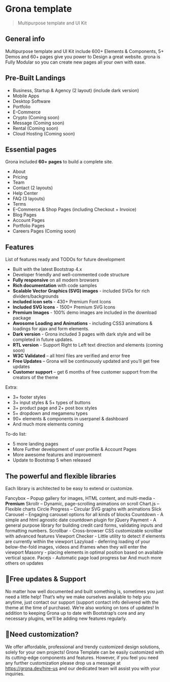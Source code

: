 # Grona template
> Multipurpose template and UI Kit

## General info
Multipurpose template and UI Kit include 600+ Elements & Components, 5+ Demos and 60+ pages give you power to Design a great website. grona is Fully Modular so you can create new pages all your own with ease.

## Pre-Built Landings
* Business, Startup & Agency (2 layout) (include dark version)
* Mobile Apps
* Desktop Software
* Portfolio
* E-Commerce
* Crypto (Coming soon)
* Message (Coming soon)
* Rental (Coming soon)
* Cloud Hosting (Coming soon)

## Essential pages
Grona included **60+ pages** to build a complete site.
* About
* Pricing
* Team
* Contact (2 layouts)
* Help Center
* FAQ (3 layouts)
* Terms
* E-Commerce & Shop Pages (including Checkout + Invoice)
* Blog Pages
* Account Pages
* Portfolio Pages
* Careers Pages (Coming soon)

## Features
List of features ready and TODOs for future development
* Built with the latest Bootstrap 4.x
* Developer friendly and well-commented code structure
* **Fully responsive** on all modern browsers
* **Rich documentation** with code samples
* **Scalable Vector Graphics (SVG) images** - included SVGs for rich dividers/backgrounds
* **included icon sets** - 430+ Premium Font Icons
* **Included SVG Icons** - 1500+ Premium SVG Icons
* **Premium Images** - 100% demo images are included in the download package
* **Awosome Loading and Animations** - including CSS3 animations & loadings for ajax and form elements.
* **Dark version** - Grona included 3 pages with dark style and will be completed in future updates.
* **RTL version** - Support Right to Left text direction and elements (coming soon)
* **W3C Validated** – all html files are verified and error free
* **Free Updates** – Grona will be continuously updated and you’ll get free updates
* **Customer support** – get 6 months of free customer support from the creators of the theme

Extra:
* 3+ footer styles
* 3+ input styles & 5+ types of buttons
* 3+ product page and 2+ post box styles
* 5+ dropdown and megamenu types
* 90+ elements & components in userpanel & dashboard
* And much more elements coming

To-do list:
* 5 more landing pages
* More Further development of user profile & Account Pages
* More awesome features and improvement
* Update to Bootstrap 5 when released

## The powerful and flexible libraries
Each library is architected to be easy to extend or customize.

Fancybox – Popup gallery for images, HTML content, and multi-media - **Premium**
Skrollr – Dynamic, page-scrolling animations on scroll
Chart.js – Flexible charts
Circle Progress – Circular SVG graphs with animations
Slick Carousel – Engaging carousel options for all kinds of blocks
Countdown - A simple and html agnostic date countdown plugin for jQuery
Payment - A general purpose library for building credit card forms, validating inputs and formatting numbers.
Scrollbar - Cross-browser CSS customizable scrollbar with advanced features
Viewport Checker - Little utility to detect if elements are currently within the viewport
Lazyload - deferring loading of your below-the-fold images, videos and iframes when they will enter the viewport
Masonry - placing elements in optimal position based on available vertical space.
Pacejs - Automatic page load progress bar
And much more others on updates


## 🙂Free updates & Support
No matter how well documented and built something is, sometimes you just need a little help! That’s why we make ourselves available to help you anytime, just contact our support (support contact info delivered with the theme at the time of purchase). We’re also working on tons of updates! In addition to keeping Grona up to date with Bootstrap’s core and any necessary plugins, we’ll be adding new features regularly.

## 🎨Need customization?
We offer affordable, professional and trendy customized design solutions, solely for your own projects! Grona Template can be easily customized with its cutting-edge components and features. However, if you feel you need any further customization please drop us a message at https://grona.dev/hire-us and our dedicated team will assist you with your inquiries.